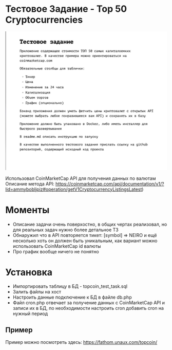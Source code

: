 # Тестовое Задание - Top 50 Cryptocurrencies
![CV](./task.jpg)

Использовал CoinMarketCap API для получения данных по валютам Описание метода API: https://coinmarketcap.com/api/documentation/v1/?lid=ammybobljpiz#operation/getV1CryptocurrencyListingsLatest)

# Моменты

- Описание задачи очень поверхостно, в общих чертах реализовал, но для реальных задач нужно более детальное ТЗ
- Обнаружил что в API повторяется тикет: [symbol] => NEIRO и ещё несколько хоть он должен быть уникальным, как вариант можно использовать CoinMarketCap id валюты
- Про график вообще ничего не понятно


# Установка
- Импортировать таблицу в БД - topcoin_test_task.sql
- Залить файлы на хост
- Настроить данные подключение к БД в файле db.php
- Файл cron.php отвечает за получение данных с CoinMarketCap API и записи их в БД, по необходимости настроить cron добавить cron на нужный период

## Пример

Пример можно посмотреть здесь: https://fathom.unaux.com/topcoin/
